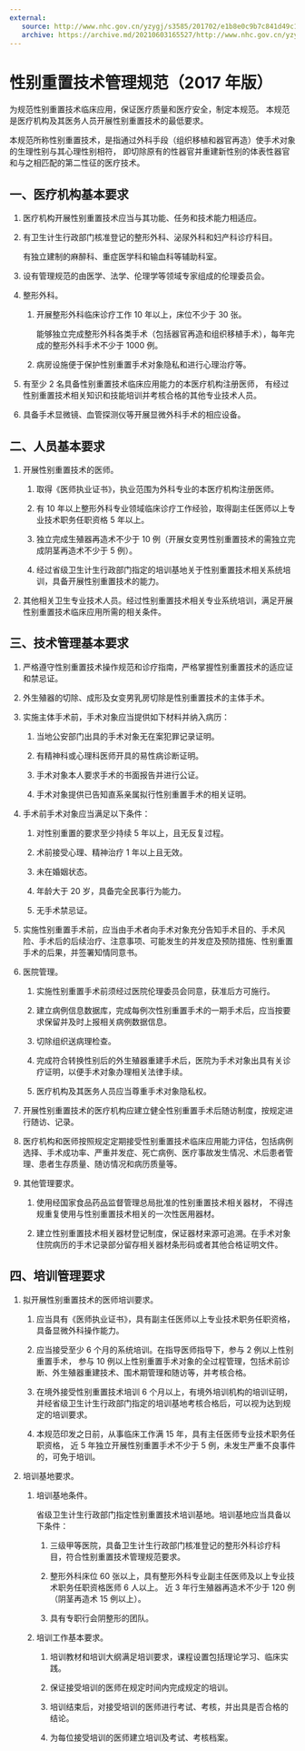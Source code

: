 ```yaml
---
external:
   source: http://www.nhc.gov.cn/yzygj/s3585/201702/e1b8e0c9b7c841d49c1895ecd475d957.shtml
   archive: https://archive.md/20210603165527/http://www.nhc.gov.cn/yzygj/s3585/201702/e1b8e0c9b7c841d49c1895ecd475d957.shtml
---
```


# 性别重置技术管理规范（2017 年版）

为规范性别重置技术临床应用，保证医疗质量和医疗安全，制定本规范。
本规范是医疗机构及其医务人员开展性别重置技术的最低要求。

本规范所称性别重置技术，是指通过外科手段（组织移植和器官再造）使手术对象的生理性别与其心理性别相符，
即切除原有的性器官并重建新性别的体表性器官和与之相匹配的第二性征的医疗技术。

## 一、医疗机构基本要求

1. 医疗机构开展性别重置技术应当与其功能、任务和技术能力相适应。

1. 有卫生计生行政部门核准登记的整形外科、泌尿外科和妇产科诊疗科目。

   有独立建制的麻醉科、重症医学科和输血科等辅助科室。

1. 设有管理规范的由医学、法学、伦理学等领域专家组成的伦理委员会。

1. 整形外科。

   1. 开展整形外科临床诊疗工作 10 年以上，床位不少于 30 张。

      能够独立完成整形外科各类手术（包括器官再造和组织移植手术），每年完成的整形外科手术不少于 1000 例。

   1. 病房设施便于保护性别重置手术对象隐私和进行心理治疗等。

1. 有至少 2 名具备性别重置技术临床应用能力的本医疗机构注册医师，
   有经过性别重置技术相关知识和技能培训并考核合格的其他专业技术人员。

1. 具备手术显微镜、血管探测仪等开展显微外科手术的相应设备。

## 二、人员基本要求

1. 开展性别重置技术的医师。

   1. 取得《医师执业证书》，执业范围为外科专业的本医疗机构注册医师。

   1. 有 10 年以上整形外科专业领域临床诊疗工作经验，取得副主任医师以上专业技术职务任职资格 5 年以上。

   1. 独立完成生殖器再造术不少于 10 例（开展女变男性别重置技术的需独立完成阴茎再造术不少于 5 例）。

   1. 经过省级卫生计生行政部门指定的培训基地关于性别重置技术相关系统培训，具备开展性别重置技术的能力。

1. 其他相关卫生专业技术人员。经过性别重置技术相关专业系统培训，满足开展性别重置技术临床应用所需的相关条件。

## 三、技术管理基本要求

1. 严格遵守性别重置技术操作规范和诊疗指南，严格掌握性别重置技术的适应证和禁忌证。

1. 外生殖器的切除、成形及女变男乳房切除是性别重置技术的主体手术。

1. 实施主体手术前，手术对象应当提供如下材料并纳入病历：

   1. 当地公安部门出具的手术对象无在案犯罪记录证明。

   1. 有精神科或心理科医师开具的易性病诊断证明。

   1. 手术对象本人要求手术的书面报告并进行公证。

   1. 手术对象提供已告知直系亲属拟行性别重置手术的相关证明。

1. 手术前手术对象应当满足以下条件：

   1. 对性别重置的要求至少持续 5 年以上，且无反复过程。

   1. 术前接受心理、精神治疗 1 年以上且无效。

   1. 未在婚姻状态。

   1. 年龄大于 20 岁，具备完全民事行为能力。

   1. 无手术禁忌证。

1. 实施性别重置手术前，应当由手术者向手术对象充分告知手术目的、手术风险、手术后的后续治疗、注意事项、可能发生的并发症及预防措施、性别重置手术的后果，并签署知情同意书。

1. 医院管理。

   1. 实施性别重置手术前须经过医院伦理委员会同意，获准后方可施行。

   1. 建立病例信息数据库，完成每例次性别重置手术的一期手术后，应当按要求保留并及时上报相关病例数据信息。

   1. 切除组织送病理检查。

   1. 完成符合转换性别后的外生殖器重建手术后，医院为手术对象出具有关诊疗证明，以便手术对象办理相关法律手续。

   1. 医疗机构及其医务人员应当尊重手术对象隐私权。

1. 开展性别重置技术的医疗机构应建立健全性别重置手术后随访制度，按规定进行随访、记录。

1. 医疗机构和医师按照规定定期接受性别重置技术临床应用能力评估，包括病例选择、手术成功率、严重并发症、死亡病例、医疗事故发生情况、术后患者管理、患者生存质量、随访情况和病历质量等。

1. 其他管理要求。

   1. 使用经国家食品药品监督管理总局批准的性别重置技术相关器材，
      不得违规重复使用与性别重置技术相关的一次性医用器材。

   1. 建立性别重置技术相关器材登记制度，保证器材来源可追溯。在手术对象住院病历的手术记录部分留存相关器材条形码或者其他合格证明文件。

## 四、培训管理要求

1. 拟开展性别重置技术的医师培训要求。

   1. 应当具有《医师执业证书》，具有副主任医师以上专业技术职务任职资格，具备显微外科操作能力。

   1. 应当接受至少 6 个月的系统培训。在指导医师指导下，参与 2 例以上性别重置手术，
      参与 10 例以上性别重置手术对象的全过程管理，包括术前诊断、外生殖器重建技术、围术期管理和随访等，并考核合格。

   1. 在境外接受性别重置技术培训 6 个月以上，有境外培训机构的培训证明，
      并经省级卫生计生行政部门指定的培训基地考核合格后，可以视为达到规定的培训要求。

   1. 本规范印发之日前，从事临床工作满 15 年，具有主任医师专业技术职务任职资格，
      近 5 年独立开展性别重置手术不少于 5 例，未发生严重不良事件的，可免于培训。

1. 培训基地要求。

   1. 培训基地条件。

      省级卫生计生行政部门指定性别重置技术培训基地。培训基地应当具备以下条件：

      1. 三级甲等医院，具备卫生计生行政部门核准登记的整形外科诊疗科目，符合性别重置技术管理规范要求。

      1. 整形外科床位 60 张以上，具有整形外科专业副主任医师及以上专业技术职务任职资格医师 6 人以上。
         近 3 年行生殖器再造术不少于 120 例（阴茎再造术 15 例以上）。

      1. 具有专职行会阴整形的团队。

   1. 培训工作基本要求。

      1. 培训教材和培训大纲满足培训要求，课程设置包括理论学习、临床实践。

      1. 保证接受培训的医师在规定时间内完成规定的培训。

      1. 培训结束后，对接受培训的医师进行考试、考核，并出具是否合格的结论。

      1. 为每位接受培训的医师建立培训及考试、考核档案。

